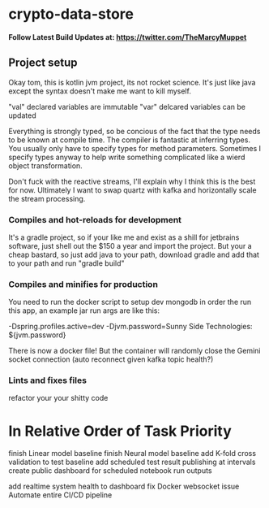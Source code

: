 # crypto-data-store


#### Follow Latest Build Updates at: https://twitter.com/TheMarcyMuppet 

## Project setup
Okay tom, this is kotlin jvm project, its not rocket science.  It's just like java except the syntax doesn't make me want to kill myself.  

"val" declared variables are immutable
"var" delcared variables can be updated

Everything is strongly typed, so be concious of the fact that the type needs to be known at compile time.  The compiler is fantastic at inferring types.  You usually only have to specify types for method parameters.  Sometimes I specify types anyway to help write something complicated like a wierd object transformation.  

Don't fuck with the reactive streams, I'll explain why I think this is the best for now.  Ultimately I want to swap quartz with kafka and horizontally scale the stream processing.   


### Compiles and hot-reloads for development

It's a gradle project, so if your like me and exist as a shill for jetbrains software, just shell out the $150 a year and import the project.
But your a cheap bastard, so just add java to your path, download gradle and add that to your path and run "gradle build" 

### Compiles and minifies for production

You need to run the docker script to setup dev mongodb in order the run this app, an example jar run args are like this:

-Dspring.profiles.active=dev
-Djvm.password=Sunny Side Technologies: ${jvm.password}

There is now a docker file! But the container will randomly close the Gemini socket connection (auto reconnect given kafka topic health?)

### Lints and fixes files

refactor your your shitty code

In Relative Order of Task Priority
===================================
finish Linear model baseline
finish Neural model baseline
add K-fold cross validation to test baseline
add scheduled test result publishing at intervals
create public dashboard for scheduled notebook run outputs

add realtime system health to dashboard
fix Docker websocket issue
Automate entire CI/CD pipeline 
